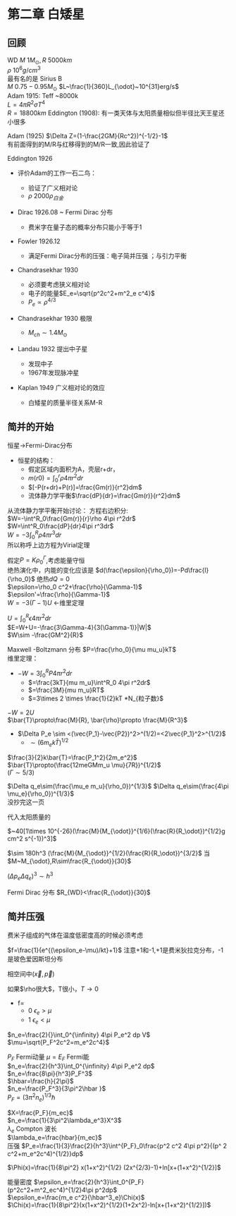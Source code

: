 # 第二章 白矮星


## 回顾
WD 
$M~1M_{\odot},R~5000km$  
$\rho ~ 10^{6}g/cm^{3}$  
最有名的是 Sirius B  
$M~ 0.75 -0.95 M_{\odot}$
$L~\frac{1}{360}L_{\odot}~10^{31}erg/s$  
Adam 1915: 
Teff ~8000k  
$L=4\pi R^2 \sigma T^4$  
$R=18800 km$
Eddington (1908): 有一类天体与太阳质量相似但半径比天王星还小很多

Adam (1925) 
$\Delta Z=(1-\frac{2GM}{Rc^2})^{-1/2}-1$  
有前面得到的M/R与红移得到的M/R一致,因此验证了

Eddington 1926   
* 评价Adam的工作一石二鸟：
   - 验证了广义相对论
   - $\rho ~2000 \rho_{白金}$
  
* Dirac 1926.08 ~ Fermi Dirac 分布  
   - 费米字在量子态的概率分布只能小于等于1  
* Fowler 1926.12 
   - 满足Fermi Dirac分布的压强：电子简并压强 ；与引力平衡  
* Chandrasekhar 1930  
   - 必须要考虑狭义相对论  
   - 电子的能量$E_e=\sqrt{p^2c^2+m^2_e c^4}$
   - $P_e\propto \rho^{4/3}$
* Chandrasekhar 1930   极限  
   - $M_{ch}\sim 1.4M_{\odot}$  
* Landau 1932 提出中子星 
   -  发现中子 
   -  1967年发现脉冲星  
* Kaplan 1949 广义相对论的效应
   -  白矮星的质量半径关系M-R 

## 简并的开始

恒星->Fermi-Dirac分布

* 恒星的结构：  
   - 假定区域内面积为A，壳层r+dr，
   - $m(r0)=\int_0^r \rho 4\pi r^2dr$
   - $[-P(r+dr)+P(r)]=\frac{Gm(r)}{r^2}dm$
   - 流体静力学平衡$\frac{dP}{dr}=\frac{Gm(r)}{r^2}dm$

从流体静力学平衡开始讨论：
方程右边积分:  
$W=-\int^R_0\frac{Gm(r)}{r}\rho 4\pi r^2dr$  
$W=\int^R_0\frac{dP}{dr}4\pi r^3dr$  
$W=-3\int^R_0\rho4\pi r^3dr$  
所以称呼上边方程为Virial定理  

假定$P= K\rho_0^{\Gamma}$,考虑能量守恒  
绝热演化中，内能的变化应该是
$d(\frac{\epsilon}{\rho_0})=-Pd\frac{l}{\rho_0}$
绝热$dQ=0$  
$\epsilon=\rho_0 c^2+\frac{\rho}{\Gamma-1}$  
$\epsilon'=\frac{\rho}{\Gamma-1}$  
$W=-3(\Gamma-1)U$ <-维里定理

$U=\int^R_0\epsilon 4\pi r^2dr$   
$E=W+U=-\frac{3\Gamma-4}{3(\Gamma-1)}|W|$  
$W\sim -\frac{GM^2}{R}$  

Maxwell -Boltzmann 分布
$P=\frac{\rho_0}{\mu mu_u}kT$  
维里定理：  
* $-W=3\int^R_0 P 4\pi r^2dr$  
  - $=\frac{3kT}{mu m_u}\int^R_0  4\pi r^2dr$  
  - $=\frac{3M}{mu m_u}RT$  
  - $=3\times 2 \times \frac{1}{2}kT *N_{粒子数}$  

$-W=2U$  
$\bar{T}\propto\frac{M}{R}, \bar{\rho}\propto \frac{M}{R^3}$  
* $\Delta P_e \sim <(\vec{P_1}-\vec{P2})^2>^(1/2)=<2\vec{P_1}^2>^{1/2}$
  - $\sim (6m_ek\bar{T})^{1/2}$

$\frac{3}{2}k\bar{T}=\frac{P_1^2}{2m_e^2}$  
$\bar{T}\propto(\frac{12meGMm_u \mu}{7R})^{1/2}$  
$(\Gamma \sim 5/3)$

$\Delta q_e\sim(\frac{\mu_e m_u}{\rho_0})^{1/3}$
$\Delta q_e\sim(\frac{4\pi \mu_e}{\rho_0})^{1/3}$  
没抄完这一页

代入太阳质量的

$~40[1\times 10^{-26}(\frac{M}{M_{\odot}}^{1/6}(\frac{R}{R_\odot})^{1/2}g cm^2 s^{-1})^3]$  

$\sim 180h^3 (\frac{M}{M_{\odot}}^{1/2}(\frac{R}{R_\odot})^{3/2}$
当$M~M_{\odot},R\sim\frac{R_{\odot}}{30}$  

$(\Delta p_e \Delta q_e)^3\sim h^3$

Fermi Dirac 分布
$R_{WD}<\frac{R_{\odot}}{30}$

## 简并压强

费米子组成的气体在温度低密度高的时候必须考虑

$f=\frac{1}{e^{(\epsilon_e-\mu)/kt}+1}$ 注意+1和-1,+1是费米狄拉克分布，-1是玻色爱因斯坦分布

相空间中$(\vec{x},\vec{p})$

如果$\rho很大$，T很小，$T\rightarrow0$
* f=
  - 0 $\epsilon_e>\mu$
  - 1 $\epsilon_e<\mu$


$n_e=\frac{2}{}\int_0^{\infinity} 4\pi P_e^2 dp V$  
$\mu=\sqrt{P_F^2c^2=m_e^2c^4}$  

$P_F$ Fermi动量
$\mu=E_F$ Fermi能   
$n_e=\frac{2}{h^3}\int_0^{\infinity} 4\pi P_e^2 dp$  
$n_e=\frac{8\pi}{h^3}P_F^3$  
$\hbar=\frac{h}{2\pi}$  
$n_e=\frac{P_F^3}{3\pi^2\hbar }$  
$P_F=(3\pi^2n_e)^{1/3}\hbar$

$X=\frac{P_F}{m_ec}$  
$n_e=\frac{1}{3\pi^2\lambda_e^3}X^3$  
$\lambda_e$ Compton 波长  
$\lambda_e=\frac{hbar}{m_ec}$  
压强
$P_e=\frac{1}{3}\frac{2}{h^3}\int^{P_F}_0\frac{p^2 c^2 4\pi p^2}{(p^ 2 c^2+m_e^2c^4)^{1/2}}dp$

$\Phi(x)=\frac{1}{8\pi^2} x(1+x^2)^{1/2} (2x^{2/3}-1)+ln[x+(1+x^2)^{1/2}]$

能量密度
$\epsilon_e=\frac{2}{h^3}\int_0^{P_F}(p^2c^2+m^2_ec^4)^{1/2}4\pi p^2dp$    
$\epsilon_e=\frac{m_e c^2}{\hbar^3_e}\Chi(x)$  
$\Chi(x)=\frac{1}{8\pi^2}(x(1+x^2)^{1/2}(1+2x^2)-ln[x+(1+x^2)^{1/2}])$